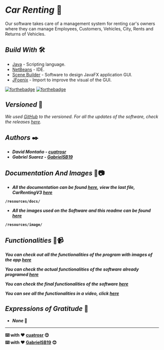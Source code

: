 # <b>_Car Renting_ 🚗</b>

Our software takes care of a management system for renting car's owners where they can manage Employees, Customers, Vehicles, City, Rents and Returns of Vehicles.

## <b>_Build With_</b> 🛠️

* [Java](https://www.oracle.com/co/java/technologies/javase/javase-jdk8-downloads.html) - Scripting language.
* [NetBeans](https://netbeans.apache.org/) - IDE.
* [Scene Builder](https://gluonhq.com/products/scene-builder/) - Software to design JavaFX application GUI.
* [JFoenix](https://github.com/sshahine/JFoenix) - Import to improve the visual of the GUI.

[![forthebadge](https://forthebadge.com/images/badges/made-with-java.svg)](https://forthebadge.com) [![forthebadge](https://forthebadge.com/images/badges/built-with-love.svg)](https://forthebadge.com)

## <b>_Versioned_</b> 📌

_We used [GitHub](https://github.com/) to the versioned. For all the updates of the software, check the releases [here](https://github.com/cuatrosr/car-renting-javafx/releases)._

## <b>_Authors_ ✒️

* _David Montaño - [cuatrosr](https://github.com/cuatrosr)_
* _Gabriel Suarez - [GabrielSB19](https://github.com/GabrielSB19)_

## <b>_Documentation And Images_</b> 💬📷

* _All the documentation can be found [here](https://github.com/cuatrosr/car-renting-javafx/tree/master/resources/docs/Entregas), view the last file, CarRentingV3 
   [here](https://github.com/cuatrosr/car-renting-javafx/blob/master/resources/docs/Entregas/Car%20Renting%20V3.pdf)_<br>
```
/resources/docs/
```

* _All the images used on the Software and this readme can be found [here](https://github.com/cuatrosr/car-renting-javafx/tree/master/resources/Images)_<br>
```
/resources/image/
```

## <b>_Functionalities_</b> 📱📹

_You can check out all the functionalities of the program with images of the app [here](https://github.com/cuatrosr/car-renting-javafx/blob/master/resources/docs/Entregas/Car%20Renting%20V1.pdf)_<br>
  
_You can check the actual functionalities of the software already programed [here](https://github.com/cuatrosr/car-renting-javafx/blob/master/resources/docs/Entregas/Car%20Renting%20V2.pdf)_<br>

_You can check the final functionalities of the software [here](https://github.com/cuatrosr/car-renting-javafx/blob/master/resources/docs/Entregas/Car%20Renting%20V3.pdf)_<br>   
   
_You can see all the functionalities in a video, click [here](https://youtu.be/uGZYgUPjJF4)_<br> 

## <b>_Expressions of Gratitude_</b> 🎁

* _None_ 📢

---
⌨️ with ❤️ [cuatrosr](https://github.com/cuatrosr) 😊<br>
⌨️ with ❤️ [GabrielSB19](https://github.com/GabrielSB19) 😊
